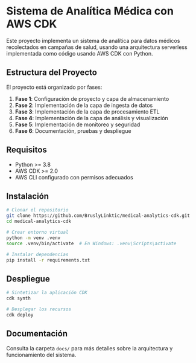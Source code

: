 # Sistema de Analítica Médica con AWS CDK

Este proyecto implementa un sistema de analítica para datos médicos recolectados en campañas de salud, usando una arquitectura serverless implementada como código usando AWS CDK con Python.

## Estructura del Proyecto

El proyecto está organizado por fases:

1. **Fase 1**: Configuración de proyecto y capa de almacenamiento
2. **Fase 2**: Implementación de la capa de ingesta de datos
3. **Fase 3**: Implementación de la capa de procesamiento ETL
4. **Fase 4**: Implementación de la capa de análisis y visualización
5. **Fase 5**: Implementación de monitoreo y seguridad
6. **Fase 6**: Documentación, pruebas y despliegue

## Requisitos

- Python >= 3.8
- AWS CDK >= 2.0
- AWS CLI configurado con permisos adecuados

## Instalación

```bash
# Clonar el repositorio
git clone https://github.com/BruslyLinktic/medical-analytics-cdk.git
cd medical-analytics-cdk

# Crear entorno virtual
python -m venv .venv
source .venv/bin/activate  # En Windows: .venv\Scripts\activate

# Instalar dependencias
pip install -r requirements.txt
```

## Despliegue

```bash
# Sintetizar la aplicación CDK
cdk synth

# Desplegar los recursos
cdk deploy
```

## Documentación

Consulta la carpeta `docs/` para más detalles sobre la arquitectura y funcionamiento del sistema.
